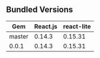 ## Bundled Versions

| Gem      | React.js | react-lite |
|----------|----------|------------|
| master   | 0.14.3   | 0.15.31    |
| 0.0.1    | 0.14.3   | 0.15.31    |

